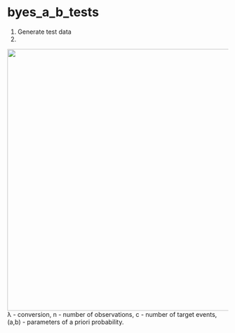 # byes_a_b_tests

1. Generate test data 
2. 
<img width="596" align=center  src="https://github.com/kodinkod/byes_a_b_tests/assets/69761539/418fb799-bcd0-47b4-b1df-7d8b5b34b0a4">
               λ - conversion, n - number of observations, c - number of target events, (a,b) - parameters of a priori probability.

